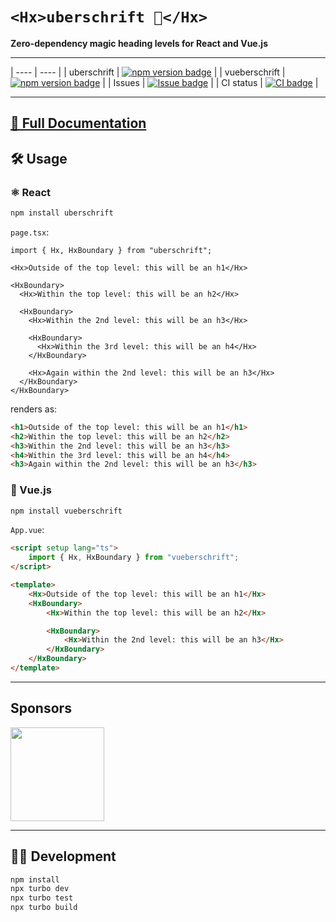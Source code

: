 # `<Hx>uberschrift 🧢</Hx>`

**Zero-dependency magic heading levels for React and Vue.js**

---

| ---- | ---- |
| uberschrift | [![npm version badge](https://img.shields.io/npm/v/uberschrift?style=flat-square)](https://npmjs.com/package/uberschrift) |
| vueberschrift | [![npm version badge](https://img.shields.io/npm/v/vueberschrift?style=flat-square)](https://npmjs.com/package/vueberschrift) |
| Issues | [![Issue badge](https://img.shields.io/github/issues/peerigon/uberschrift?style=flat-square)](https://github.com/peerigon/uberschrift/issues) |
| CI status | [![CI badge](https://github.com/peerigon/uberschrift/actions/workflows/ci.yml/badge.svg)](https://github.com/peerigon/uberschrift/actions/workflows/pull_request.yml) |

---

## [📖 Full Documentation](https://uberschrift.peerigon.io)

## 🛠️ Usage

### ⚛️ React

```sh
npm install uberschrift
```

`page.tsx`:

```tsx
import { Hx, HxBoundary } from "uberschrift";

<Hx>Outside of the top level: this will be an h1</Hx>

<HxBoundary>
  <Hx>Within the top level: this will be an h2</Hx>

  <HxBoundary>
    <Hx>Within the 2nd level: this will be an h3</Hx>

    <HxBoundary>
      <Hx>Within the 3rd level: this will be an h4</Hx>
    </HxBoundary>

    <Hx>Again within the 2nd level: this will be an h3</Hx>
  </HxBoundary>
</HxBoundary>
```

renders as:

```html
<h1>Outside of the top level: this will be an h1</h1>
<h2>Within the top level: this will be an h2</h2>
<h3>Within the 2nd level: this will be an h3</h3>
<h4>Within the 3rd level: this will be an h4</h4>
<h3>Again within the 2nd level: this will be an h3</h3>
```

### 🌲 Vue.js

```sh
npm install vueberschrift
```

`App.vue`:

```html
<script setup lang="ts">
	import { Hx, HxBoundary } from "vueberschrift";
</script>

<template>
	<Hx>Outside of the top level: this will be an h1</Hx>
	<HxBoundary>
		<Hx>Within the top level: this will be an h2</Hx>

		<HxBoundary>
			<Hx>Within the 2nd level: this will be an h3</Hx>
		</HxBoundary>
	</HxBoundary>
</template>
```

---

## Sponsors

[<img src="https://assets.peerigon.com/peerigon/logo/peerigon-logo-flat-spinat.png" width="150" />](https://peerigon.com)

---

## 👩‍💻 Development

```sh
npm install
npx turbo dev
npx turbo test
npx turbo build
```
